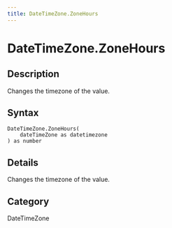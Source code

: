 ```yaml
---
title: DateTimeZone.ZoneHours
---
```


# DateTimeZone.ZoneHours


## Description

Changes the timezone of the value.


## Syntax

```powerquery
DateTimeZone.ZoneHours(
    dateTimeZone as datetimezone
) as number
```


## Details

Changes the timezone of the value.



## Category
DateTimeZone
